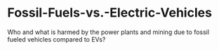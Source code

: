 # Fossil-Fuels-vs.-Electric-Vehicles
Who and what is harmed by the power plants and mining due to fossil fueled vehicles compared to EVs?
